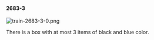 #### 2683-3
![train-2683-3-0.png](https://github.com/lil-lab/nlvr/raw/master/nlvr/train/images/1/train-2683-3-0.png "train-2683-3-0.png")

There is a box with at most 3 items of black and blue color.